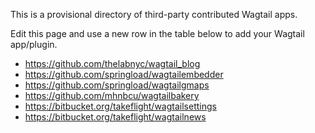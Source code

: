 This is a provisional directory of third-party contributed Wagtail apps.

Edit this page and use a new row in the table below to add your Wagtail app/plugin.

- https://github.com/thelabnyc/wagtail_blog
- https://github.com/springload/wagtailembedder
- https://github.com/springload/wagtailgmaps
- https://github.com/mhnbcu/wagtailbakery
- https://bitbucket.org/takeflight/wagtailsettings
- https://bitbucket.org/takeflight/wagtailnews
